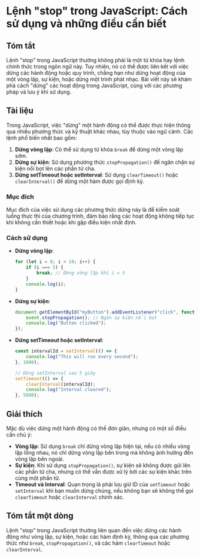 <!--
Meta Description: # Lệnh "stop" trong JavaScript: Cách sử dụng và những điều cần biết ## Tóm tắt Lệnh "stop" trong JavaScript thường không phải là một từ khóa hay lệnh ...
Meta Keywords: dừng, các, vòng, lặp, một
-->

# Lệnh "stop" trong JavaScript: Cách sử dụng và những điều cần biết

## Tóm tắt
Lệnh "stop" trong JavaScript thường không phải là một từ khóa hay lệnh chính thức trong ngôn ngữ này. Tuy nhiên, nó có thể được liên kết với việc dừng các hành động hoặc quy trình, chẳng hạn như dừng hoạt động của một vòng lặp, sự kiện, hoặc dừng một trình phát nhạc. Bài viết này sẽ khám phá cách "dừng" các hoạt động trong JavaScript, cùng với các phương pháp và lưu ý khi sử dụng.

## Tài liệu
Trong JavaScript, việc "dừng" một hành động có thể được thực hiện thông qua nhiều phương thức và kỹ thuật khác nhau, tùy thuộc vào ngữ cảnh. Các lệnh phổ biến nhất bao gồm:

1. **Dừng vòng lặp**: Có thể sử dụng từ khóa `break` để dừng một vòng lặp sớm.
2. **Dừng sự kiện**: Sử dụng phương thức `stopPropagation()` để ngăn chặn sự kiện nổi bọt lên các phần tử cha.
3. **Dừng setTimeout hoặc setInterval**: Sử dụng `clearTimeout()` hoặc `clearInterval()` để dừng một hàm được gọi định kỳ.

### Mục đích
Mục đích của việc sử dụng các phương thức dừng này là để kiểm soát luồng thực thi của chương trình, đảm bảo rằng các hoạt động không tiếp tục khi không cần thiết hoặc khi gặp điều kiện nhất định.

### Cách sử dụng
- **Dừng vòng lặp**:
  ```javascript
  for (let i = 0; i < 10; i++) {
      if (i === 5) {
          break; // Dừng vòng lặp khi i = 5
      }
      console.log(i);
  }
  ```

- **Dừng sự kiện**:
  ```javascript
  document.getElementById("myButton").addEventListener("click", function(event) {
      event.stopPropagation(); // Ngăn sự kiện nổi bọt
      console.log("Button clicked");
  });
  ```

- **Dừng setTimeout hoặc setInterval**:
  ```javascript
  const intervalId = setInterval(() => {
      console.log("This will run every second");
  }, 1000);

  // Dừng setInterval sau 5 giây
  setTimeout(() => {
      clearInterval(intervalId);
      console.log("Interval cleared");
  }, 5000);
  ```

## Giải thích
Mặc dù việc dừng một hành động có thể đơn giản, nhưng có một số điều cần chú ý:

- **Vòng lặp**: Sử dụng `break` chỉ dừng vòng lặp hiện tại, nếu có nhiều vòng lặp lồng nhau, nó chỉ dừng vòng lặp bên trong mà không ảnh hưởng đến vòng lặp bên ngoài.
- **Sự kiện**: Khi sử dụng `stopPropagation()`, sự kiện sẽ không được gửi lên các phần tử cha, nhưng có thể vẫn được xử lý bởi các sự kiện khác trên cùng một phần tử.
- **Timeout và Interval**: Quan trọng là phải lưu giữ ID của `setTimeout` hoặc `setInterval` khi bạn muốn dừng chúng, nếu không bạn sẽ không thể gọi `clearTimeout` hoặc `clearInterval` chính xác.

## Tóm tắt một dòng
Lệnh "stop" trong JavaScript thường liên quan đến việc dừng các hành động như vòng lặp, sự kiện, hoặc các hàm định kỳ, thông qua các phương thức như `break`, `stopPropagation()`, và các hàm `clearTimeout` hoặc `clearInterval`.